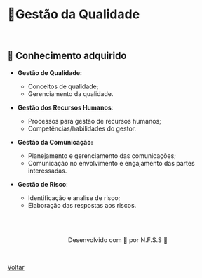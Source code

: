 <h1>💯Gestão da Qualidade </h1>

<br>

<h2> 🧠 Conhecimento adquirido </h2>

- **Gestão de Qualidade:**
  - Conceitos de qualidade;
  - Gerenciamento da qualidade.

- **Gestão dos Recursos Humanos**:
  - Processos para gestão de recursos humanos;
  - Competências/habilidades do gestor.

- **Gestão da Comunicação:**
  - Planejamento e gerenciamento das comunicações;
  - Comunicação no envolvimento e engajamento das partes interessadas.

- **Gestão de Risco**:
  - Identificação e analise de risco;
  - Elaboração das respostas aos riscos.


<br><br>

<p align="center"> Desenvolvido com 💜 por N.F.S.S 👋 <p>

<br>

<a href="./README.md">Voltar</a>
